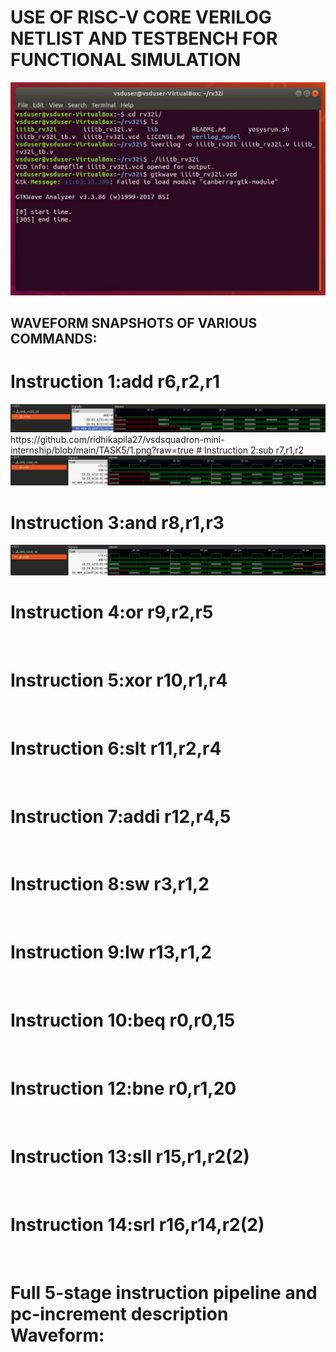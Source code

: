 # USE OF RISC-V CORE VERILOG NETLIST AND TESTBENCH FOR FUNCTIONAL SIMULATION
<img src= "https://github.com/ridhikapila27/vsdsquadron-mini-internship/blob/main/TASK5/iiitb_rv32i.JPG?raw=true"/>

## WAVEFORM SNAPSHOTS OF VARIOUS COMMANDS:
# Instruction 1:add r6,r2,r1
<img src= "https://github.com/ridhikapila27/vsdsquadron-mini-internship/blob/main/TASK5/1.png?raw=true"/>
https://github.com/ridhikapila27/vsdsquadron-mini-internship/blob/main/TASK5/1.png?raw=true
# Instruction 2:sub r7,r1,r2
<img src= "https://github.com/ridhikapila27/vsdsquadron-mini-internship/blob/main/TASK5/2.png?raw=true"/>

# Instruction 3:and r8,r1,r3
<img src= "https://github.com/ridhikapila27/vsdsquadron-mini-internship/blob/main/TASK5/3.png?raw=true"/>

# Instruction 4:or r9,r2,r5
<img src= ""/>

# Instruction 5:xor r10,r1,r4
<img src= ""/>

# Instruction 6:slt r11,r2,r4
<img src= ""/>

# Instruction 7:addi r12,r4,5
<img src= ""/>

# Instruction 8:sw r3,r1,2
<img src= ""/>

# Instruction 9:lw r13,r1,2
<img src= ""/>

# Instruction 10:beq r0,r0,15
<img src= ""/>

# Instruction 12:bne r0,r1,20
<img src= ""/>

# Instruction 13:sll r15,r1,r2(2)
<img src= ""/>

# Instruction 14:srl r16,r14,r2(2)
<img src= ""/>

# Full 5-stage instruction pipeline and pc-increment description Waveform:
<img src= ""/>








